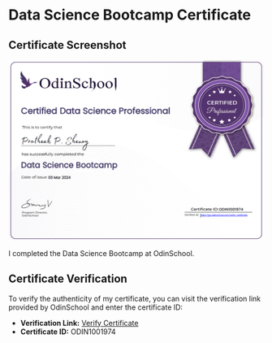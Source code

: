 # Data Science Bootcamp Certificate
## Certificate Screenshot

![OdinSchool Certificate](OdinSchool.png)

I completed the Data Science Bootcamp at OdinSchool.

## Certificate Verification

To verify the authenticity of my certificate, you can visit the verification link provided by OdinSchool and enter the certificate ID:

- **Verification Link:** [Verify Certificate](https://go.odinschool.com/verify-certificate)
- **Certificate ID:** ODIN1001974



